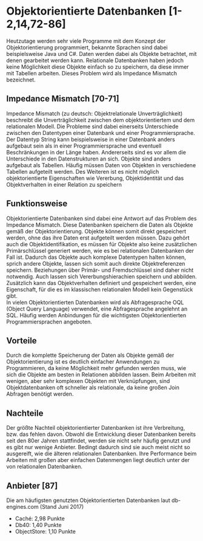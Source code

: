 # Objektorientierte Datenbanken [1-2,14,72-86]
Heutzutage werden sehr viele Programme mit dem Konzept der Objektorientierung programmiert, bekannte Sprachen sind dabei beispielsweise Java und C#. Daten werden dabei als Objekte betrachtet, mit denen gearbeitet werden kann. Relationale Datenbanken haben jedoch keine Möglichkeit diese Objekte einfach so zu speichern, da diese immer mit Tabellen arbeiten. Dieses Problem wird als Impedance Mismatch bezeichnet.

## Impedance Mismatch [70-71]
Impedance Mismatch (zu deutsch: Objektrelationale Unverträglichkeit) beschreibt die Unverträglichkeit zwischen dem objektorientiertem und dem relationalen Modell. Die Probleme sind dabei einerseits Unterschiede zwischen den Datentypen einer Datenbank und einer Programmiersprache. Der Datentyp String kann beispielsweise in einer Datenbank anders aufgebaut sein als in einer Programmiersprache und eventuell Beschränkungen in der Länge haben. Andererseits sind es vor allem die Unterschiede in den Datenstrukturen an sich. Objekte sind anders aufgebaut als Tabellen. Häufig müssen Daten von Objekten in verschiedene Tabellen aufgeteilt werden. Des Weiteren ist es nicht möglich objektorientierte Eigenschaften wie Vererbung, Objektidentität und das Objektverhalten in einer Relation zu speichern

## Funktionsweise
Objektorientierte Datenbanken sind dabei eine Antwort auf das Problem des Impedance Mismatch. Diese Datenbanken speichern die Daten als Objekte gemäß der Objektorientierung. Objekte können somit direkt gespeichert werden, ohne das ihre Daten erst aufgeteilt werden müssen. Dazu gehört auch die Objektidentifikation, es müssen für Objekte also keine zusätzlichen Primärschlüssel generiert werden, wie es bei relationalen Datenbanken der Fall ist. Dadurch das Objekte auch komplexe Datentypen halten können, sprich andere Objekte, lassen sich somit auch direkte Objektreferenzen speichern. Beziehungen über Primär- und Fremdschlüssel sind daher nicht notwendig. Auch lassen sich Vererbungshierachien speichern und abbilden. Zusätzlich kann das Objektverhalten definiert und gespeichert werden, eine Eigenschaft, für die es im klassischen relationalen Modell kein Gegenstück gibt.  
In vielen Objektorientierten Datenbanken wird als Abfragesprache OQL (Object Query Language) verwendet, eine Abfragesprache angelehnt an SQL. Häufig werden Anbindungen für die wichtigsten Objektorientierten Programmiersprachen angeboten.

## Vorteile
Durch die komplette Speicherung der Daten als Objekte gemäß der Objektorientierung ist es deutlich einfacher Anwendungen zu Programmieren, da keine Möglichkeit mehr gefunden werden muss, wie sich die Objekte am besten in Relationen abbilden lassen. Beim Arbeiten mit wenigen, aber sehr komplexen Objekten mit Verknüpfungen, sind Objektdatenbanken oft schneller als relationale, da keine großen Join Abfragen benötigt werden.

## Nachteile
Der größte Nachteil objektorientierter Datenbanken ist ihre Verbreitung, bzw. das fehlen davon. Obwohl die Entwicklung dieser Datenbanken bereits seit den 80er Jahren stattfindet, werden sie nicht sehr häufig genutzt und es gibt nur wenige Anbieter. Bedingt dadurch sind sie auch meist nicht so ausgereift, wie die älteren relationalen Datenbanken. Ihre Performance beim Arbeiten mit großen aber einfachen Datenmengen liegt deutlich unter der von relationalen Datenbanken. 

## Anbieter [87]
Die am häufigsten genutzten Objektorientierten Datenbanken laut db-engines.com (Stand Juni 2017)

* Caché: 2,98 Punkte
* Db40: 1,40 Punkte
* ObjectStore: 1,10 Punkte